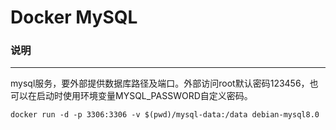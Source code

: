 Docker MySQL
====

### 说明
----
mysql服务，要外部提供数据库路径及端口。外部访问root默认密码123456，也可以在启动时使用环境变量MYSQL_PASSWORD自定义密码。

```shell
docker run -d -p 3306:3306 -v $(pwd)/mysql-data:/data debian-mysql8.0
```
